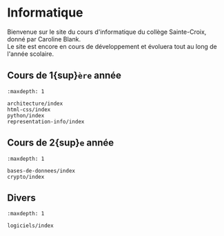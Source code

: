 <!-- Copyright 2024 Caroline Blank <caro@c-space.org> -->
<!-- SPDX-License-Identifier: CC-BY-NC-SA-4.0 -->

# Informatique

Bienvenue sur le site du cours d'informatique du collège Sainte-Croix, donné par
Caroline Blank.\
Le site est encore en cours de développement et évoluera tout au long de l'année
scolaire.

## Cours de 1{sup}`ère` année

```{toctree}
:maxdepth: 1

architecture/index
html-css/index
python/index
representation-info/index
```

## Cours de 2{sup}`e` année

```{toctree}
:maxdepth: 1

bases-de-donnees/index
crypto/index
```

## Divers

```{toctree}
:maxdepth: 1

logiciels/index
```
